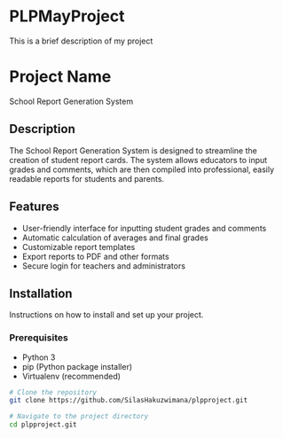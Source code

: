 # PLPMayProject
This is a brief description of my project


# Project Name

School Report Generation System

## Description

The School Report Generation System is designed to streamline the creation of student report cards. The system allows educators to input grades and comments, which are then compiled into professional, easily readable reports for students and parents.

## Features
- User-friendly interface for inputting student grades and comments
- Automatic calculation of averages and final grades
- Customizable report templates
- Export reports to PDF and other formats
- Secure login for teachers and administrators

## Installation
Instructions on how to install and set up your project.


### Prerequisites
- Python 3
- pip (Python package installer)
- Virtualenv (recommended)

```bash
# Clone the repository
git clone https://github.com/SilasHakuzwimana/plpproject.git

# Navigate to the project directory
cd plpproject.git
